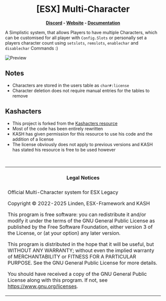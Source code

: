 <h1 align='center'>[ESX] Multi-Character</a></h1><p align='center'><b><a href='https://discord.esx-framework.org/'>Discord</a> - <a href='https://esx-framework.org/'>Website</a> - <a href='https://documentation.esx-framework.org/'>Documentation</a></b></h5>

A Simplistic system, that allows Players to have multiple Characters, which can be customised for all player with `Config.Slots` or personally set a players character count using `setslots`, `remslots`, `enablechar` and `disablechar` Commands :)

![Preview](https://i.imgur.com/EAHImD0.png)

## Notes

- Characters are stored in the users table as `char#:license`
- Character deletion does not require manual entries for the tables to remove

## Kashacters

- This project is forked from the [Kashacters resource](https://github.com/FiveEYZ/esx_kashacter)
- Most of the code has been entirely rewritten
- KASH has given permission for this resource to use his code and the addition of a license
- The license obviously does not apply to previous versions and KASH has stated his resource is free to be used however

<br>
<table><tr><td><h4 align='center'>Legal Notices</h4></tr></td>
<tr><td>
Official Multi-Character system for ESX Legacy

Copyright © 2022-2025 Linden, ESX-Framework and KASH

This program is free software: you can redistribute it and/or modify
it under the terms of the GNU General Public License as published by
the Free Software Foundation, either version 3 of the License, or
(at your option) any later version.

This program is distributed in the hope that it will be useful,
but WITHOUT ANY WARRANTY; without even the implied warranty of
MERCHANTABILITY or FITNESS FOR A PARTICULAR PURPOSE.  See the
GNU General Public License for more details.

You should have received a copy of the GNU General Public License
along with this program.  If not, see <https://www.gnu.org/licenses>.
</td></tr></table>
